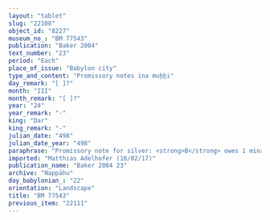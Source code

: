 ```yaml
---
layout: "tablet"
slug: "22108"
object_id: "8227"
museum_no_: "BM 77543"
publication: "Baker 2004"
text_number: "23"
period: "Each"
place_of_issue: "Babylon city"
type_and_content: "Promissory notes ina muẖẖi"
day_remark: "[ ]?"
month: "III"
month_remark: "[ ]?"
year: "24"
year_remark: "-"
king: "Dar"
king_remark: "-"
julian_date: "498"
julian_date_year: "498"
paraphrase: "Promissory note for silver: <strong>B</strong> owes 1 mina of white cut silver of 1/8 alloy that is part of the dowry of <strong><sup>f</sup>A<sub>2</sub></strong> to <strong>A<sub>1</sub></strong>. <strong>B</strong> will pay (<em>nadānu</em>) the capital amount in 5 years. He pledges 2 sq. r of his house. 6 witnesses and the scribe (Nab&ucirc;-aplu-iddin/Nab&ucirc;-mukīn-apli//Pahāru).<br /> &nbsp;<br /> <strong>A<sub>1</sub></strong> = &Scaron;ellebu/Iddināya//Nappāhu; <strong><sup>f</sup>A<sub>2</sub></strong> = Hīptāya/Balāṭu//Rab-ban&ecirc;; <strong>B </strong>= Ṭāb-ṣilli-Marduk/Balāṭu//Rab-ban&ecirc;<br /> &nbsp;"
imported: "Matthias Adelhofer (16/02/17)"
publication_name: "Baker 2004 23"
archive: "Nappāhu"
day_babylonian_: "22"
orientation: "Landscape"
title: "BM 77543"
previous_item: "22111"
---
```

